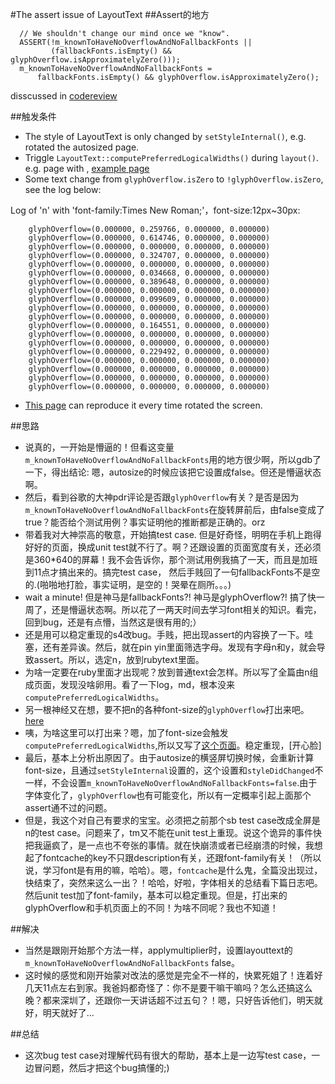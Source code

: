 #The assert issue of LayoutText
##Assert的地方

	  // We shouldn't change our mind once we "know".
	  ASSERT(!m_knownToHaveNoOverflowAndNoFallbackFonts ||
	         (fallbackFonts.isEmpty() && glyphOverflow.isApproximatelyZero()));
	  m_knownToHaveNoOverflowAndNoFallbackFonts =
	      fallbackFonts.isEmpty() && glyphOverflow.isApproximatelyZero();


disscussed in [codereview](https://codereview.chromium.org/2683553002/)

##触发条件
- The style of LayoutText is only changed by `setStyleInternal()`, e.g. rotated the autosized page.
- Triggle `LayoutText::computePreferredLogicalWidths()` during `layout()`. e.g. page with <ruby>, [example page](./glyphOverflow.html)
- Some text change from `glyphOverflow.isZero` to `!glyphOverflow.isZero`, see the log below:

Log of 'n' with 'font-family:Times New Roman;'，font-size:12px~30px:

	
		glyphOverflow=(0.000000, 0.259766, 0.000000, 0.000000)
		glyphOverflow=(0.000000, 0.614746, 0.000000, 0.000000)
		glyphOverflow=(0.000000, 0.000000, 0.000000, 0.000000)
		glyphOverflow=(0.000000, 0.324707, 0.000000, 0.000000)
		glyphOverflow=(0.000000, 0.000000, 0.000000, 0.000000)
		glyphOverflow=(0.000000, 0.034668, 0.000000, 0.000000)
		glyphOverflow=(0.000000, 0.389648, 0.000000, 0.000000)
		glyphOverflow=(0.000000, 0.000000, 0.000000, 0.000000)
		glyphOverflow=(0.000000, 0.099609, 0.000000, 0.000000)
		glyphOverflow=(0.000000, 0.000000, 0.000000, 0.000000)
		glyphOverflow=(0.000000, 0.000000, 0.000000, 0.000000)
		glyphOverflow=(0.000000, 0.164551, 0.000000, 0.000000)
		glyphOverflow=(0.000000, 0.000000, 0.000000, 0.000000)
		glyphOverflow=(0.000000, 0.000000, 0.000000, 0.000000)
		glyphOverflow=(0.000000, 0.229492, 0.000000, 0.000000)
		glyphOverflow=(0.000000, 0.000000, 0.000000, 0.000000)
		glyphOverflow=(0.000000, 0.000000, 0.000000, 0.000000)
		glyphOverflow=(0.000000, 0.000000, 0.000000, 0.000000)
		glyphOverflow=(0.000000, 0.000000, 0.000000, 0.000000)


- [This page](./ruby2.html) can reproduce it every time rotated the screen.

##思路
- 说真的，一开始是懵逼的！但看这变量`m_knownToHaveNoOverflowAndNoFallbackFonts`用的地方很少啊，所以gdb了一下，得出结论: 嗯，autosize的时候应该把它设置成false。但还是懵逼状态啊。
- 然后，看到谷歌的大神pdr评论是否跟`glyphOverflow`有关？是否是因为`m_knownToHaveNoOverflowAndNoFallbackFonts`在旋转屏前后，由false变成了true？能否给个测试用例？事实证明他的推断都是正确的。orz
- 带着我对大神崇高的敬意，开始搞test case. 但是好奇怪，明明在手机上跑得好好的页面，换成unit test就不行了。啊？还跟设置的页面宽度有关，还必须是360*640的屏幕！我不会告诉你，那个测试用例我搞了一天，而且是加班到11点才搞出来的。搞完test case， 然后手贱回了一句fallbackFonts不是空的.(啪啪地打脸，事实证明，是空的！哭晕在厕所。。。)
- wait a minute! 但是神马是fallbackFonts?! 神马是glyphOverflow?! 搞了快一周了，还是懵逼状态啊。所以花了一两天时间去学习font相关的知识。看完，回到bug，还是有点懵，当然这是很有用的;）
- 还是用可以稳定重现的s4改bug。手贱，把出现assert的内容换了一下。哇塞，还有差异诶。然后，就在pin yin里面筛选字母。发现有字母n和y，就会导致assert。所以，选定n，放到rubytext里面。
- 为啥一定要在ruby里面才出现呢？放到普通text会怎样。所以写了全篇由n组成页面，发现没啥卵用。看了一下log，md，根本没来`computePreferredLogicalWidths`。
- 另一根神经又在想，要不把n的各种font-size的`glyphOverflow`打出来吧。[here](./ruby7.html)
- 咦，为啥这里可以打出来？嗯，加了font-size会触发`computePreferredLogicalWidths`,所以又写了[这个页面](./glyphOverflow.html)。稳定重现，[开心脸]
- 最后，基本上分析出原因了。由于autosize的横竖屏切换时候，会重新计算font-size，且通过`setStyleInternal`设置的，这个设置和`styleDidChanged`不一样，不会设置`m_knownToHaveNoOverflowAndNoFallbackFonts=false`.由于字体变化了，`glyphOverflow`也有可能变化，所以有一定概率引起上面那个assert通不过的问题。
- 但是，我这个对自己有要求的宝宝。必须把之前那个sb test case改成全屏是n的test case。问题来了，tm又不能在unit test上重现。说这个诡异的事件快把我逼疯了，是一点也不夸张的事情。就在快崩溃或者已经崩溃的时候，我想起了fontcache的key不只跟description有关，还跟font-family有关！（所以说，学习font是有用的嘛，哈哈）。嗯，`fontcache`是什么鬼，全篇没出现过，快结束了，突然来这么一出？！哈哈，好啦，字体相关的总结看下篇日志吧。然后unit test加了font-family，基本可以稳定重现。但是，打出来的glyphOverflow和手机页面上的不同！为啥不同呢？我也不知道！

##解决
- 当然是跟刚开始那个方法一样，applymultiplier时，设置layouttext的`m_knownToHaveNoOverflowAndNoFallbackFonts` false。
- 这时候的感觉和刚开始蒙对改法的感觉是完全不一样的，快累死姐了！连着好几天11点左右到家。我爸妈都奇怪了：你不是要干嘛干嘛吗？怎么还搞这么晚？都来深圳了，还跟你一天讲话超不过五句？！嗯，只好告诉他们，明天就好，明天就好了...

##总结
- 这次bug test case对理解代码有很大的帮助，基本上是一边写test case，一边冒问题，然后才把这个bug搞懂的;)
